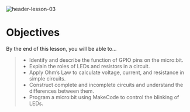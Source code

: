 ![header-lesson-03](assets/header-lesson-03.png)

# Objectives

By the end of this lesson, you will be able to...

> - Identify and describe the function of GPIO pins on the micro:bit.
> - Explain the roles of LEDs and resistors in a circuit.
> - Apply Ohm’s Law to calculate voltage, current, and resistance in simple circuits.
> - Construct complete and incomplete circuits and understand the differences between them.
> - Program a micro:bit using MakeCode to control the blinking of LEDs.

